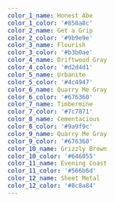 ```yaml
---
color_1_name: Honest Abe
color_1_color: '#858a8c'
color_2_name: Get a Grip
color_2_color: '#9b9e9e'
color_3_name: Flourish
color_3_color: '#b3b0ae'
color_4_name: Driftwood Gray
color_4_color: '#d2d4d1'
color_5_name: Urbanite
color_5_color: '#4c4947'
color_6_name: Quarry Me Gray
color_6_color: '#676360'
color_7_name: Timbermine
color_7_color: '#7c7871'
color_8_name: Cementacious
color_8_color: '#9a9f9c'
color_9_name: Quarry Me Gray
color_9_color: '#676360'
color_10_name: Grizzly Brown
color_10_color: '#646055'
color_11_name: Evening Coast
color_11_color: '#566b6d'
color_12_name: Sheet Metal
color_12_color: '#8c8a84'
---
```

